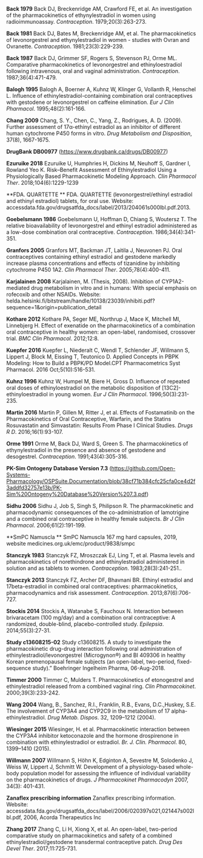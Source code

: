 **Back 1979** Back DJ, Breckenridge AM, Crawford FE, et al. An investigation of the pharmacokinetics of ethynylestradiol in women using radioimmunoassay. *Contraception*. 1979;20(3):263-273.

**Back 1981** Back DJ, Bates M, Breckenridge AM, et al. The pharmacokinetics of levonorgestrel and ethynylestradiol in women - studies with Ovran and Ovranette. *Contraception*. 1981;23(3):229-239.

**Back 1987** Back DJ, Grimmer SF, Rogers S, Stevenson PJ, Orme ML. Comparative pharmacokinetics of levonorgestrel and ethinyloestradiol following intravenous, oral and vaginal administration. *Contraception*. 1987;36(4):471-479.

**Balogh 1995** Balogh A, Boerner A, Kuhnz W, Klinger G, Vollanth R, Henschel L. Influence of ethinylestradiol-containing combination oral contraceptives with gestodene or levonorgestrel on caffeine elimination. *Eur J Clin Pharmacol*. 1995;48(2):161-166.

**Chang 2009** Chang, S. Y., Chen, C., Yang, Z., Rodrigues, A. D. (2009). Further assessment of 17α-ethinyl estradiol as an inhibitor of different human cytochrome P450 forms in vitro. *Drug Metabolism and Disposition*, 37(8), 1667-1675.

**DrugBank DB00977** (https://www.drugbank.ca/drugs/DB00977)

**Ezuruike 2018** Ezuruike U, Humphries H, Dickins M, Neuhoff S, Gardner I, Rowland Yeo K. Risk–Benefit Assessment of Ethinylestradiol Using a Physiologically Based Pharmacokinetic Modeling Approach. *Clin Pharmacol Ther*. 2018;104(6):1229-1239

**FDA. QUARTETTE ** FDA. QUARTETTE (levonorgestrel/ethinyl estradiol and ethinyl estradiol) tablets, for oral use. Website: accessdata.fda.gov/drugsatfda_docs/label/2013/204061s000lbl.pdf.2013.

**Goebelsmann 1986** Goebelsmann U, Hoffman D, Chiang S, Woutersz T. The relative bioavailability of levonorgestrel and ethinyl estradiol administered as a low-dose combination oral contraceptive. *Contraception*. 1986;34(4):341-351.

**Granfors 2005** Granfors MT, Backman JT, Laitila J, Neuvonen PJ. Oral contraceptives containing ethinyl estradiol and gestodene markedly increase plasma concentrations and effects of tizanidine by inhibiting cytochrome P450 1A2. *Clin Pharmacol Ther*. 2005;78(4):400-411.

**Karjalainen 2008** Karjalainen, M. (Thesis, 2008). Inhibition of CYP1A2-mediated drug metabolism in vitro and in humans: With special emphasis on rofecoxib and other NSAIDs. Website: helda.helsinki.fi/bitstream/handle/10138/23039/inhibiti.pdf?sequence=1&origin=publication_detail

**Kothare 2012** Kothare PA, Seger ME, Northrup J, Mace K, Mitchell MI, Linnebjerg H. Effect of exenatide on the pharmacokinetics of a combination oral contraceptive in healthy women: an open-label, randomised, crossover trial. *BMC Clin Pharmacol*. 2012;12:8. 

**Kuepfer 2016** Kuepfer L, Niederalt C, Wendl T, Schlender JF, Willmann S, Lippert J, Block M, Eissing T, Teutonico D. Applied Concepts in PBPK Modeling: How to Build a PBPK/PD Model.CPT Pharmacometrics Syst Pharmacol. 2016 Oct;5(10):516-531.

**Kuhnz 1996** Kuhnz W, Humpel M, Biere H, Gross D. Influence of repeated oral doses of ethinyloestradiol on the metabolic disposition of [13C2]-ethinyloestradiol in young women. *Eur J Clin Pharmacol*. 1996;50(3):231-235.

**Martin 2016** Martin P, Gillen M, Ritter J, et al. Effects of Fostamatinib on the Pharmacokinetics of Oral Contraceptive, Warfarin, and the Statins Rosuvastatin and Simvastatin: Results From Phase I Clinical Studies. *Drugs R D*. 2016;16(1):93-107.

**Orme 1991** Orme M, Back DJ, Ward S, Green S. The pharmacokinetics of ethynylestradiol in the presence and absence of gestodene and desogestrel. *Contraception*. 1991;43(4):305-316.

**PK-Sim Ontogeny Database Version 7.3** (https://github.com/Open-Systems-Pharmacology/OSPSuite.Documentation/blob/38cf71b384cfc25cfa0ce4d2f3addfd32757e13b/PK-Sim%20Ontogeny%20Database%20Version%207.3.pdf)

**Sidhu 2006** Sidhu J, Job S, Singh S, Philipson R. The pharmacokinetic and pharmacodynamic consequences of the co-administration of lamotrigine and a combined oral contraceptive in healthy female subjects. *Br J Clin Pharmacol*. 2006;61(2):191-199.

**SmPC Namuscla ** SmPC Namuscla 167 mg hard capsules, 2019, website medicines.org.uk/emc/product/9838/smpc

**Stanczyk 1983** Stanczyk FZ, Mroszczak EJ, Ling T, et al. Plasma levels and pharmacokinetics of norethindrone and ethinylestradiol administered in solution and as tablets to women. *Contraception*. 1983;28(3):241-251..

**Stanczyk 2013** Stanczyk FZ, Archer DF, Bhavnani BR. Ethinyl estradiol and 17beta-estradiol in combined oral contraceptives: pharmacokinetics, pharmacodynamics and risk assessment. *Contraception*. 2013;87(6):706-727.

**Stockis 2014** Stockis A, Watanabe S, Fauchoux N. Interaction between brivaracetam (100 mg/day) and a combination oral contraceptive: A randomized, double-blind, placebo-controlled study. *Epilepsia*. 2014;55(3):27-31.

**Study c13608215-02** Study c13608215. A study to investigate the pharmacokinetic drug-drug interaction following oral administration of ethinylestradiol/levonorgestrel (Microgynon®) and BI 409306 in healthy Korean premenopausal female subjects (an open-label, two-period, fixed-sequence study).” Boehringer Ingelheim Pharma, 06-Aug-2018.

**Timmer 2000** Timmer C, Mulders T. Pharmacokinetics of etonogestrel and ethinylestradiol released from a combined vaginal ring. *Clin Pharmacokinet*. 2000;39(3):233-242.

**Wang 2004** Wang, B., Sanchez, R.I., Franklin, R.B., Evans, D.C.,Huskey, S.E. The involvement of CYP3A4 and CYP2C9 in the metabolism of 17 alpha-ethinylestradiol. *Drug Metab. Dispos*. 32, 1209–1212 (2004).

**Wiesinger 2015**  Wiesinger, H. et al. Pharmacokinetic interaction between the CYP3A4 inhibitor ketoconazole and the hormone drospirenone in combination with ethinylestradiol or estradiol. *Br. J. Clin. Pharmacol*. 80, 1399–1410 (2015).

**Willmann 2007** Willmann S, Höhn K, Edginton A, Sevestre M, Solodenko J, Weiss W, Lippert J, Schmitt W. Development of a physiology-based whole-body population model for assessing the influence of individual variability on the pharmacokinetics of drugs. *J Pharmacokinet Pharmacodyn* 2007, 34(3): 401-431.

**Zanaflex prescribing information**  Zanaflex prescribing information. Website: accessdata.fda.gov/drugsatfda_docs/label/2006/020397s021,021447s002lbl.pdf, 2006, Acorda Therapeutics Inc

**Zhang 2017** Zhang C, Li H, Xiong X, et al. An open-label, two-period comparative study on pharmacokinetics and safety of a combined ethinylestradiol/gestodene transdermal contraceptive patch. *Drug Des Devel Ther*. 2017;11:725-731.